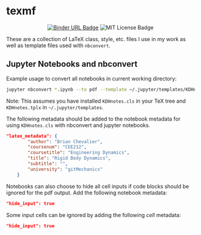 # texmf


<p align="center">
<a href="https://mybinder.org/v2/gh/BrianChevalier/texmf/master?urlpath=lab" target="_blank"><img src="https://mybinder.org/badge_logo.svg" alt="Binder URL Badge" /></a>
<img src="https://img.shields.io/npm/l/express.svg" alt="MIT License Badge">
</p>


These are a collection of LaTeX class, style, etc. files I use in my work as well as template files used with `nbconvert`.

## Jupyter Notebooks and nbconvert

Example usage to convert all notebooks in current working directory:

```bash
jupyter nbconvert *.ipynb --to pdf --template ~/.jupyter/templates/KDHnotes.tplx
```

Note: This assumes you have installed `KDHnotes.cls` in your TeX tree and `KDHnotes.tplx` in `~/.jupyter/templates`.

The following metadata should be added to the notebook metadata for using `KDHnotes.cls` with nbconvert and jupyter notebooks.

```json
"latex_metadata": {
        "author": "Brian Chevalier",
        "coursenum": "CEE212",
        "coursetitle": "Engineering Dynamics",
        "title": "Rigid Body Dynamics",
        "subtitle": "",
        "university": "gitMechanics"
    }
```

Notebooks can also choose to hide all cell inputs if code blocks should be ignored for the pdf output. Add the following notebook metadata:

```json
"hide_input": true
```


Some input cells can be ignored by adding the following *cell* metadata:

```json
"hide_input": true
```
